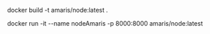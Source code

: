 <!-- Build the image -->
docker build -t amaris/node:latest .

<!-- Run the container -->
docker run -it --name nodeAmaris -p 8000:8000 amaris/node:latest